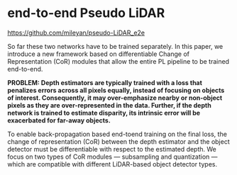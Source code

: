 # end-to-end Pseudo LiDAR

<https://github.com/mileyan/pseudo-LiDAR_e2e>

So far these two networks have to be trained separately. In this paper, we introduce a new framework based on differentiable Change of Representation (CoR) modules that allow the entire PL
pipeline to be trained end-to-end.

**PROBLEM: Depth estimators are typically trained with a loss that penalizes errors across all pixels equally, instead of focusing on objects of interest. Consequently, it may over-emphasize nearby or non-object pixels as they are over-represented in the data. Further, if the depth network is trained to estimate disparity, its intrinsic error will be exacerbated for far-away objects.**

To enable back-propagation based end-toend
training on the final loss, the change of representation
(CoR) between the depth estimator and the object detector
must be differentiable with respect to the estimated depth.
We focus on two types of CoR modules — subsampling
and quantization — which are compatible with different
LiDAR-based object detector types.


